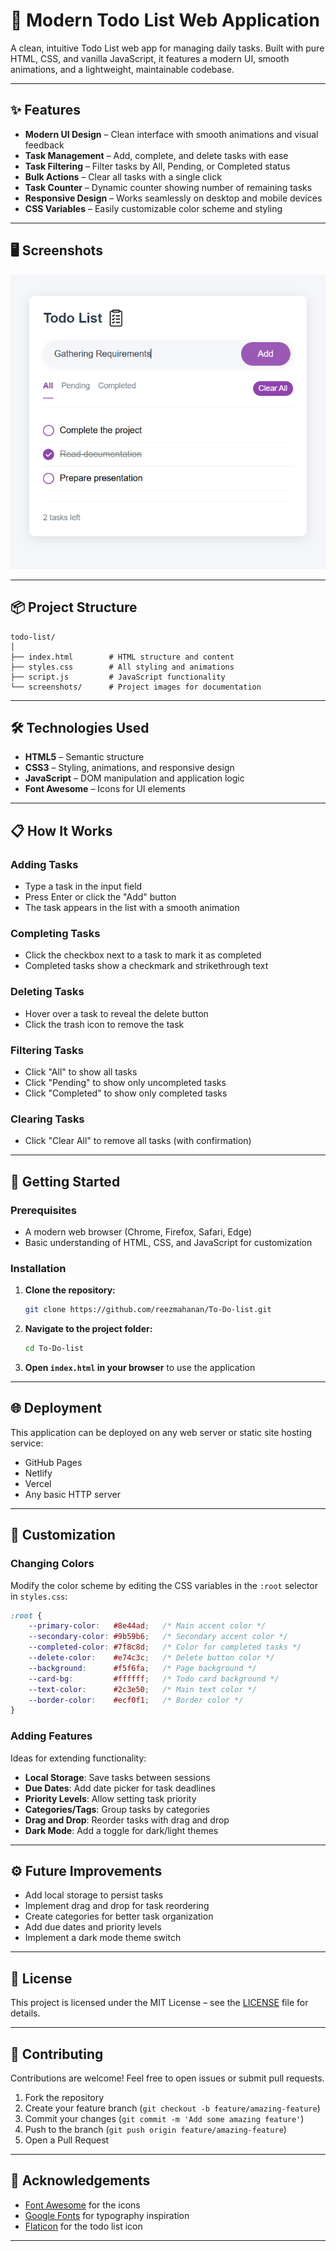 # 📝 Modern Todo List Web Application

A clean, intuitive Todo List web app for managing daily tasks. Built with pure HTML, CSS, and vanilla JavaScript, it features a modern UI, smooth animations, and a lightweight, maintainable codebase.

---

## ✨ Features

- **Modern UI Design** – Clean interface with smooth animations and visual feedback
- **Task Management** – Add, complete, and delete tasks with ease
- **Task Filtering** – Filter tasks by All, Pending, or Completed status
- **Bulk Actions** – Clear all tasks with a single click
- **Task Counter** – Dynamic counter showing number of remaining tasks
- **Responsive Design** – Works seamlessly on desktop and mobile devices
- **CSS Variables** – Easily customizable color scheme and styling

---





## 🖥️ Screenshots

![To Do list Screenshot](https://github.com/reezmahanan/To-Do-list/blob/main/Screenshot%202025-09-17%20211005.png)


---

## 📦 Project Structure

```
todo-list/
│
├── index.html        # HTML structure and content
├── styles.css        # All styling and animations
├── script.js         # JavaScript functionality
└── screenshots/      # Project images for documentation
```

---

## 🛠️ Technologies Used

- **HTML5** – Semantic structure
- **CSS3** – Styling, animations, and responsive design
- **JavaScript** – DOM manipulation and application logic
- **Font Awesome** – Icons for UI elements

---

## 📋 How It Works

### Adding Tasks
- Type a task in the input field
- Press Enter or click the "Add" button
- The task appears in the list with a smooth animation

### Completing Tasks
- Click the checkbox next to a task to mark it as completed
- Completed tasks show a checkmark and strikethrough text

### Deleting Tasks
- Hover over a task to reveal the delete button
- Click the trash icon to remove the task

### Filtering Tasks
- Click "All" to show all tasks
- Click "Pending" to show only uncompleted tasks
- Click "Completed" to show only completed tasks

### Clearing Tasks
- Click "Clear All" to remove all tasks (with confirmation)

---

## 🚀 Getting Started

### Prerequisites

- A modern web browser (Chrome, Firefox, Safari, Edge)
- Basic understanding of HTML, CSS, and JavaScript for customization

### Installation

1. **Clone the repository:**
   ```bash
   git clone https://github.com/reezmahanan/To-Do-list.git
   ```
2. **Navigate to the project folder:**
   ```bash
   cd To-Do-list
   ```
3. **Open `index.html` in your browser** to use the application

---

## 🌐 Deployment

This application can be deployed on any web server or static site hosting service:

- GitHub Pages
- Netlify
- Vercel
- Any basic HTTP server

---

## 🎨 Customization

### Changing Colors

Modify the color scheme by editing the CSS variables in the `:root` selector in `styles.css`:

```css
:root {
    --primary-color:   #8e44ad;   /* Main accent color */
    --secondary-color: #9b59b6;   /* Secondary accent color */
    --completed-color: #7f8c8d;   /* Color for completed tasks */
    --delete-color:    #e74c3c;   /* Delete button color */
    --background:      #f5f6fa;   /* Page background */
    --card-bg:         #ffffff;   /* Todo card background */
    --text-color:      #2c3e50;   /* Main text color */
    --border-color:    #ecf0f1;   /* Border color */
}
```

### Adding Features

Ideas for extending functionality:
- **Local Storage**: Save tasks between sessions
- **Due Dates**: Add date picker for task deadlines
- **Priority Levels**: Allow setting task priority
- **Categories/Tags**: Group tasks by categories
- **Drag and Drop**: Reorder tasks with drag and drop
- **Dark Mode**: Add a toggle for dark/light themes

---

## ⚙️ Future Improvements

- Add local storage to persist tasks
- Implement drag and drop for task reordering
- Create categories for better task organization
- Add due dates and priority levels
- Implement a dark mode theme switch

---

## 📝 License

This project is licensed under the MIT License – see the [LICENSE](LICENSE) file for details.

---

## 🤝 Contributing

Contributions are welcome! Feel free to open issues or submit pull requests.

1. Fork the repository
2. Create your feature branch (`git checkout -b feature/amazing-feature`)
3. Commit your changes (`git commit -m 'Add some amazing feature'`)
4. Push to the branch (`git push origin feature/amazing-feature`)
5. Open a Pull Request

---

## 👏 Acknowledgements

- [Font Awesome](https://fontawesome.com/) for the icons
- [Google Fonts](https://fonts.google.com/) for typography inspiration
- [Flaticon](https://www.flaticon.com/) for the todo list icon

---
